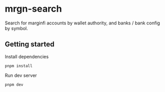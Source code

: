 # mrgn-search

Search for marginfi accounts by wallet authority, and banks / bank config by symbol.

## Getting started

Install dependencies

```
pnpm install
```

Run dev server

```
pnpm dev
```
